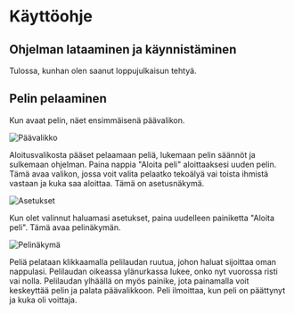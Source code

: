 # Käyttöohje
## Ohjelman lataaminen ja käynnistäminen
Tulossa, kunhan olen saanut loppujulkaisun tehtyä.
## Pelin pelaaminen
Kun avaat pelin, näet ensimmäisenä päävalikon.  

![Päävalikko](https://github.com/pinjaw/gomokualy/blob/master/Dokumentaatio/Kuvat/tiralabravalikko.jpg)  

Aloitusvalikosta pääset pelaamaan peliä, lukemaan pelin säännöt ja sulkemaan ohjelman. Paina nappia "Aloita peli" aloittaaksesi uuden pelin. Tämä avaa valikon, jossa voit valita pelaatko tekoälyä vai toista ihmistä vastaan ja kuka saa aloittaa. Tämä on asetusnäkymä.  

![Asetukset](https://github.com/pinjaw/gomokualy/blob/master/Dokumentaatio/Kuvat/tiralabraasetukset.jpg)  

Kun olet valinnut haluamasi asetukset, paina uudelleen painiketta "Aloita peli". Tämä avaa pelinäkymän.  

![Pelinäkymä](https://github.com/pinjaw/gomokualy/blob/master/Dokumentaatio/Kuvat/tiralabrapelinakyma.jpg)  

Peliä pelataan klikkaamalla pelilaudan ruutua, johon haluat sijoittaa oman nappulasi. Pelilaudan oikeassa ylänurkassa lukee, onko nyt vuorossa risti vai nolla.
Pelilaudan ylhäällä on myös painike, jota painamalla voit keskeyttää pelin ja palata päävalikkoon.
Peli ilmoittaa, kun peli on päättynyt ja kuka oli voittaja.
